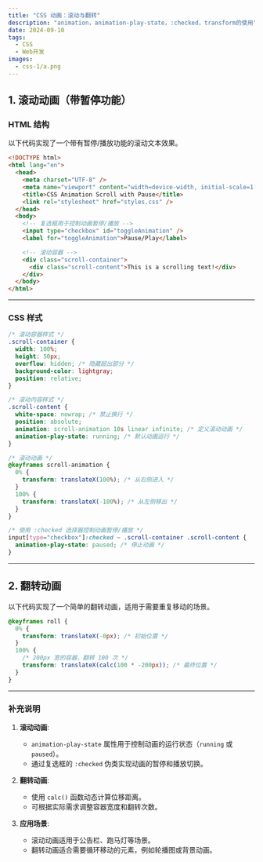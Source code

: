 ```yaml
---
title: "CSS 动画：滚动与翻转"
description: "animation，animation-play-state，:checked，transform的使用"
date: 2024-09-10
tags:
  - CSS
  - Web开发
images:
  - css-1/a.png
---
```


## 1. 滚动动画（带暂停功能）

### HTML 结构
以下代码实现了一个带有暂停/播放功能的滚动文本效果。

```html
<!DOCTYPE html>
<html lang="en">
  <head>
    <meta charset="UTF-8" />
    <meta name="viewport" content="width=device-width, initial-scale=1.0" />
    <title>CSS Animation Scroll with Pause</title>
    <link rel="stylesheet" href="styles.css" />
  </head>
  <body>
    <!-- 复选框用于控制动画暂停/播放 -->
    <input type="checkbox" id="toggleAnimation" />
    <label for="toggleAnimation">Pause/Play</label>

    <!-- 滚动容器 -->
    <div class="scroll-container">
      <div class="scroll-content">This is a scrolling text!</div>
    </div>
  </body>
</html>
```

---

### CSS 样式

```css
/* 滚动容器样式 */
.scroll-container {
  width: 100%;
  height: 50px;
  overflow: hidden; /* 隐藏超出部分 */
  background-color: lightgray;
  position: relative;
}

/* 滚动内容样式 */
.scroll-content {
  white-space: nowrap; /* 禁止换行 */
  position: absolute;
  animation: scroll-animation 10s linear infinite; /* 定义滚动动画 */
  animation-play-state: running; /* 默认动画运行 */
}

/* 滚动动画 */
@keyframes scroll-animation {
  0% {
    transform: translateX(100%); /* 从右侧进入 */
  }
  100% {
    transform: translateX(-100%); /* 从左侧移出 */
  }
}

/* 使用 :checked 选择器控制动画暂停/播放 */
input[type="checkbox"]:checked ~ .scroll-container .scroll-content {
  animation-play-state: paused; /* 停止动画 */
}
```

---

## 2. 翻转动画

以下代码实现了一个简单的翻转动画，适用于需要重复移动的场景。

```css
@keyframes roll {
  0% {
    transform: translateX(-0px); /* 初始位置 */
  }
  100% {
    /* 200px 宽的容器，翻转 100 次 */
    transform: translateX(calc(100 * -200px)); /* 最终位置 */
  }
}
```

---

### 补充说明

1. **滚动动画**:
   - `animation-play-state` 属性用于控制动画的运行状态（`running` 或 `paused`）。
   - 通过复选框的 `:checked` 伪类实现动画的暂停和播放切换。

2. **翻转动画**:
   - 使用 `calc()` 函数动态计算位移距离。
   - 可根据实际需求调整容器宽度和翻转次数。

3. **应用场景**:
   - 滚动动画适用于公告栏、跑马灯等场景。
   - 翻转动画适合需要循环移动的元素，例如轮播图或背景动画。

